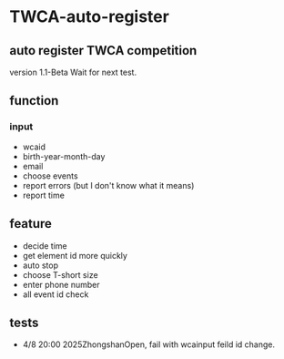 # TWCA-auto-register
## auto register TWCA competition
version 1.1-Beta
Wait for next test.
## function
### input
- wcaid
- birth-year-month-day
- email
- choose events
- report errors (but I don't know what it means)
- report time

## feature
- decide time
- get element id more quickly
- auto stop
- choose T-short size
- enter phone number
- all event id check

## tests
 - 4/8 20:00 2025ZhongshanOpen, fail with wcainput feild id change.
